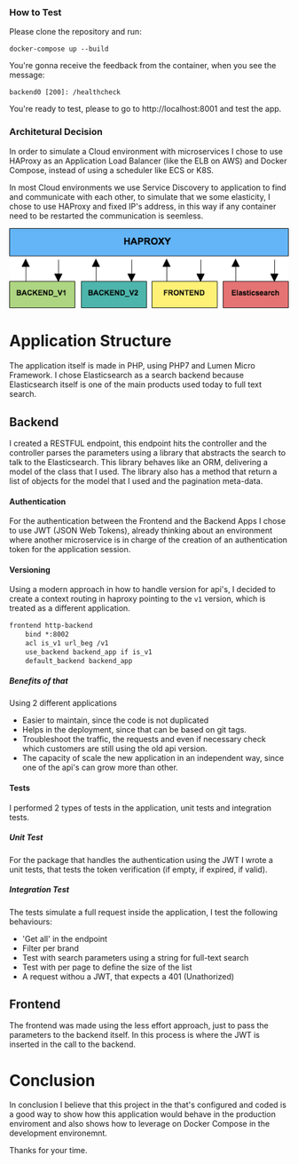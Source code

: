 ### How to Test

Please clone the repository and run:

```
docker-compose up --build
```

You're gonna receive the feedback from the container, when you see the message:

```
backend0 [200]: /healthcheck
```

You're ready to test, please to go to http://localhost:8001 and test the app.

### Architetural Decision

In order to simulate a Cloud environment with microservices I chose to use HAProxy as an Application Load Balancer (like the ELB on AWS) and Docker Compose, instead of using a scheduler like ECS or K8S.

In most Cloud environments we use Service Discovery to application to find and communicate with each other, to simulate that we some elasticity, I chose to use HAProxy and fixed IP's address, in this way if any container need to be restarted the communication is seemless.

![Alt text](https://github.com/wiltongarcia/gfg/blob/master/images/topology.png?raw=true "Topology")

# Application Structure

The application itself is made in PHP, using PHP7 and Lumen Micro Framework. I chose Elasticsearch as a search backend because Elasticsearch itself is one of the main products used today to full text search.

## Backend

I created a RESTFUL endpoint, this endpoint hits the controller and the controller parses the parameters using a library that abstracts the search to talk to the Elasticsearch. This library behaves like an ORM, delivering a model of the class that I used. The library also has a method that return a list of objects for the model that I used and the pagination meta-data.

#### Authentication

For the authentication between the Frontend and the Backend Apps I chose to use JWT (JSON Web Tokens), already thinking about an environment where another microservice is in charge of the creation of an authentication token for the application session.

#### Versioning

Using a modern approach in how to handle version for api's, I decided to create a context routing in haproxy pointing to the `v1` version, which is treated as a different application.

````
frontend http-backend
    bind *:8002
    acl is_v1 url_beg /v1
    use_backend backend_app if is_v1
    default_backend backend_app
````

##### Benefits of that

Using 2 different applications 
- Easier to maintain, since the code is not duplicated
- Helps in the deployment, since that can be based on git tags. 
- Troubleshoot the traffic, the requests and even if necessary check which customers are still using the old api version. 
- The capacity of scale the new application in an independent way, since one of the api's can grow more than other.

#### Tests

I performed 2 types of tests in the application, unit tests and integration tests.

##### Unit Test
For the package that handles the authentication using the JWT I wrote a unit tests, that tests the token verification (if empty, if expired, if valid).

##### Integration Test
The tests simulate a full request inside the application, I test the following behaviours:

- 'Get all' in the endpoint
- Filter per brand
- Test with search parameters using a string for full-text search
- Test with per page to define the size of the list
- A request withou a JWT, that expects a 401 (Unathorized)

## Frontend

The frontend was made using the less effort approach, just to pass the parameters to the backend itself. In this process is where the JWT is inserted in the call to the backend.

# Conclusion

In conclusion I believe that this project in the that's configured and coded is a good way to show how this application would behave in the production enviroment and also shows how to leverage on Docker Compose in the development environemnt.

Thanks for your time.
